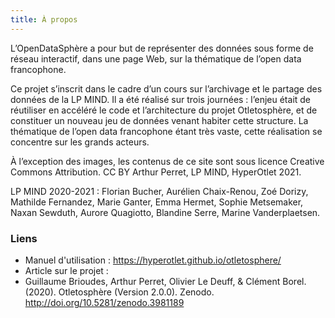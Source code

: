 ```yaml
---
title: À propos
---
```


L’OpenDataSphère a pour but de représenter des données sous forme de réseau interactif, dans une page Web, sur la thématique de l’open data francophone.

Ce projet s’inscrit dans le cadre d’un cours sur l’archivage et le partage des données de la LP MIND. Il a été réalisé sur trois journées : l’enjeu était de réutiliser en accéléré le code et l’architecture du projet Otletosphère, et de constituer un nouveau jeu de données venant habiter cette structure. La thématique de l’open data francophone étant très vaste, cette réalisation se concentre sur les grands acteurs.

À l’exception des images, les contenus de ce site sont sous licence Creative Commons Attribution. CC BY Arthur Perret, LP MIND, HyperOtlet 2021.

LP MIND 2020-2021 : Florian Bucher, Aurélien Chaix-Renou, Zoé Dorizy, Mathilde Fernandez, Marie Ganter, Emma Hermet, Sophie Metsemaker, Naxan Sewduth, Aurore Quagiotto, Blandine Serre, Marine Vanderplaetsen.

### Liens

- Manuel d'utilisation : <https://hyperotlet.github.io/otletosphere/>
- Article sur le projet :
- Guillaume Brioudes, Arthur Perret, Olivier Le Deuff, & Clément Borel. (2020). Otletosphère (Version 2.0.0). Zenodo. <http://doi.org/10.5281/zenodo.3981189>